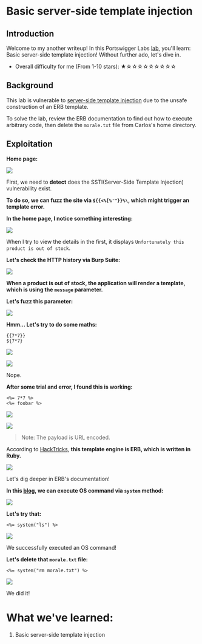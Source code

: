 # Basic server-side template injection

## Introduction

Welcome to my another writeup! In this Portswigger Labs [lab](https://portswigger.net/web-security/server-side-template-injection/exploiting/lab-server-side-template-injection-basic), you'll learn: Basic server-side template injection! Without further ado, let's dive in.

- Overall difficulty for me (From 1-10 stars): ★☆☆☆☆☆☆☆☆☆

## Background

This lab is vulnerable to [server-side template injection](https://portswigger.net/web-security/server-side-template-injection) due to the unsafe construction of an ERB template.

To solve the lab, review the ERB documentation to find out how to execute arbitrary code, then delete the `morale.txt` file from Carlos's home directory.

## Exploitation

**Home page:**

![](https://github.com/siunam321/CTF-Writeups/blob/main/Portswigger-Labs/Server-Side-Template-Injection/SSTI-1/images/Pasted%20image%2020221223001315.png)

First, we need to **detect** does the SSTI(Server-Side Template Injection) vulnerability exist.

**To do so, we can fuzz the site via `${{<%[%'"}}%\`, which might trigger an template error.**

**In the home page, I notice something interesting:**

![](https://github.com/siunam321/CTF-Writeups/blob/main/Portswigger-Labs/Server-Side-Template-Injection/SSTI-1/images/Pasted%20image%2020221223001635.png)

When I try to view the details in the first, it displays `Unfortunately this product is out of stock`.

**Let's check the HTTP history via Burp Suite:**

![](https://github.com/siunam321/CTF-Writeups/blob/main/Portswigger-Labs/Server-Side-Template-Injection/SSTI-1/images/Pasted%20image%2020221223001743.png)

**When a product is out of stock, the application will render a template, which is using the `message` parameter.**

**Let's fuzz this parameter:**

![](https://github.com/siunam321/CTF-Writeups/blob/main/Portswigger-Labs/Server-Side-Template-Injection/SSTI-1/images/Pasted%20image%2020221223001953.png)

**Hmm... Let's try to do some maths:**
```
{{7*7}}
${7*7}
```

![](https://github.com/siunam321/CTF-Writeups/blob/main/Portswigger-Labs/Server-Side-Template-Injection/SSTI-1/images/Pasted%20image%2020221223002533.png)

![](https://github.com/siunam321/CTF-Writeups/blob/main/Portswigger-Labs/Server-Side-Template-Injection/SSTI-1/images/Pasted%20image%2020221223002600.png)

Nope.

**After some trial and error, I found this is working:**
```
<%= 7*7 %>
<%= foobar %>
```

![](https://github.com/siunam321/CTF-Writeups/blob/main/Portswigger-Labs/Server-Side-Template-Injection/SSTI-1/images/Pasted%20image%2020221223002737.png)

![](https://github.com/siunam321/CTF-Writeups/blob/main/Portswigger-Labs/Server-Side-Template-Injection/SSTI-1/images/Pasted%20image%2020221223002902.png)

> Note: The payload is URL encoded.

According to [HackTricks](https://book.hacktricks.xyz/pentesting-web/ssti-server-side-template-injection#erb-ruby), **this template engine is ERB, which is written in Ruby.**

![](https://github.com/siunam321/CTF-Writeups/blob/main/Portswigger-Labs/Server-Side-Template-Injection/SSTI-1/images/Pasted%20image%2020221223002944.png)

Let's dig deeper in ERB's documentation!

**In this [blog](https://www.rubyguides.com/2018/12/ruby-system/), we can execute OS command via `system` method:**

![](https://github.com/siunam321/CTF-Writeups/blob/main/Portswigger-Labs/Server-Side-Template-Injection/SSTI-1/images/Pasted%20image%2020221223004012.png)

**Let's try that:**
```
<%= system("ls") %>
```

![](https://github.com/siunam321/CTF-Writeups/blob/main/Portswigger-Labs/Server-Side-Template-Injection/SSTI-1/images/Pasted%20image%2020221223004139.png)

We successfully executed an OS command!

**Let's delete that `morale.txt` file:**
```
<%= system("rm morale.txt") %>
```

![](https://github.com/siunam321/CTF-Writeups/blob/main/Portswigger-Labs/Server-Side-Template-Injection/SSTI-1/images/Pasted%20image%2020221223004241.png)

We did it!

# What we've learned:

1. Basic server-side template injection